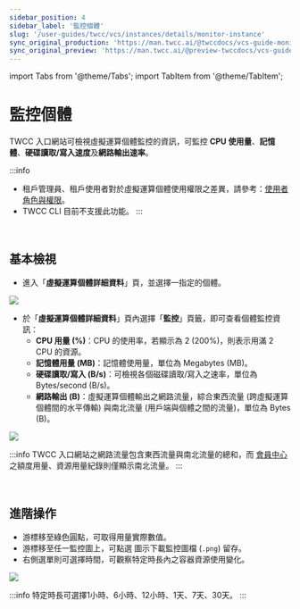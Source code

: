 ```yaml
---
sidebar_position: 4
sidebar_label: '監控個體'
slug: '/user-guides/twcc/vcs/instances/details/monitor-instance'
sync_original_production: 'https://man.twcc.ai/@twccdocs/vcs-guide-monitor-instance-zh' 
sync_original_preview: 'https://man.twcc.ai/@preview-twccdocs/vcs-guide-monitor-instance-zh' 
---
```


import Tabs from '@theme/Tabs';
import TabItem from '@theme/TabItem';

# 監控個體

TWCC 入口網站可檢視虛擬運算個體監控的資訊，可監控 **CPU 使用量**、**記憶體**、**硬碟讀取/寫入速度**及**網路輸出速率**。

:::info
- 租戶管理員、租戶使用者對於虛擬運算個體使用權限之差異，請參考：[<ins>使用者角色與權限</ins>](/docs/member-concepts-roles-permissions/twcc-services/compute.md#虛擬運算服務)。
- TWCC CLI 目前不支援此功能。
:::

<br/>

## 基本檢視

- 進入「**虛擬運算個體詳細資料**」頁，並選擇一指定的個體。

![](https://cos.twcc.ai/SYS-MANUAL/uploads/upload_c065f020c08007cad3c40a0d17c32444.png)


- 於「**虛擬運算個體詳細資料**」頁內選擇「**監控**」頁籤，即可查看個體監控資訊：
    - **CPU 用量 (%)**：CPU 的使用率，若顯示為 2 (200%)，則表示用滿 2 CPU 的資源。 
    - **記憶體用量 (MB)**：記憶體使用量，單位為 Megabytes (MB)。
    - **硬碟讀取/寫入 (B/s)**：可檢視各個磁碟讀取/寫入之速率，單位為 Bytes/second (B/s)。
    - **網路輸出 (B)**：虛擬運算個體輸出之網路流量，綜合東西流量 (跨虛擬運算個體間的水平傳輸) 與南北流量 (用戶端與個體之間的流量)，單位為 Bytes (B)。
    
![](https://cos.twcc.ai/SYS-MANUAL/uploads/upload_5157e924787360292d12a28b892c447a.png)


:::info
TWCC 入口網站之網路流量包含東西流量與南北流量的總和，而 [<ins>會員中心<i class="fa fa-question-circle fa-question-circle-for-service" aria-hidden="true"></i></ins>](/docs/member/user-guides/member-key-quota/go-to-member-center.md)之額度用量、資源用量紀錄則僅顯示南北流量。
:::

<br/>

## 進階操作


- 游標移至綠色圓點，可取得用量實際數值。
- 游標移至任一監控圖上，可點選 <i class="fa fa-arrow-circle-o-down" aria-hidden="true"></i> 圖示下載監控圖檔 (`.png`) 留存。
- 右側選單則可選擇時間，可觀察特定時長內之容器資源使用變化。

![](https://cos.twcc.ai/SYS-MANUAL/uploads/upload_70386adb0dd68bae1b6a18c63e2f854a.png)

:::info
特定時長可選擇1小時、6小時、12小時、1天、7天、30天。
:::
